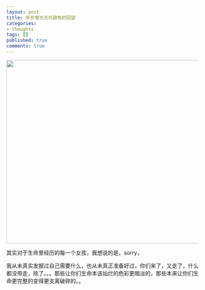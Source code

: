 ```yaml
---
layout: post
title: 年岁增大无可避免的回望
categories:
- thoughts
tags: []
published: true
comments: true
---
```

<p><img class="alignnone" title="sorry" src="http://farm4.static.flickr.com/3243/3001697724_ba62b5bfd8_z.jpg" alt="" width="640" height="480" /></p>

<p>其实对于生命里经历的每一个女孩，我想说的是，sorry，</p>

<p>我从未真实发掘过自己需要什么，也从未真正准备好过，你们来了，又走了，什么都没带走，除了。。。那些让你们生命本该灿烂的色彩更暗淡的，那些本来让你们生命更完整的变得更支离破碎的。。
<a href="http://ftp.luoo.net/radio/radio171/01.mp3"><img src="http://bus.fm/thumb/1862s4112194.jpg" style="display:none;" /></a></p>
